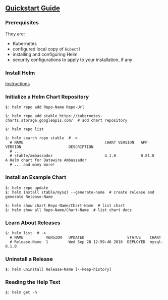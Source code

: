 ## [Quickstart Guide](https://helm.sh/docs/intro/quickstart/)

### Prerequisites

They are:
* Kubernetes
* configured local copy of `kubectl`
* installing and configuring Helm
* security configurations to apply to your installation, if any

### Install Helm

[Instructions](../Installing)

### Initialize a Helm Chart Repository

```
$: helm repo add Repo-Name Repo-Url

$: helm repo add stable https://kubernetes-charts.storage.googleapis.com/  # add chart repository

$: helm repo list
```

```
$: helm search repo stable  # ->
  # NAME                                    CHART VERSION   APP VERSION                     DESCRIPTION
  # ...
  # stable/ambassador                       4.1.0           0.81.0                          A Helm chart for Datawire Ambassador
  # ... and many more!
```

### Install an Example Chart

```
$: helm repo update
$: helm install stable/mysql --generate-name  # create release and generate Release-Name

$: helm show chart Repo-Name/Chart-Name  # list chart
$: helm show all Repo-Name/Chart-Name  # list chart docs
```

### Learn About Releases

```
$: helm list  # ->
  # NAME          VERSION   UPDATED                   STATUS    CHART
  # Release-Name  1         Wed Sep 28 12:59:46 2016  DEPLOYED  mysql-0.1.0
```

### Uninstall a Release

```
$: helm uninstall Release-Name [--keep-history]
```

### Reading the Help Text

```
$: helm get -h
```
